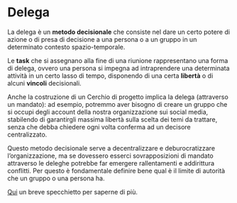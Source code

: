 # Delega

La delega è un **metodo decisionale** che consiste nel dare un certo potere di azione o di presa di decisione a una persona o a un gruppo in un determinato contesto spazio-temporale.

Le **task** che si assegnano alla fine di una riunione rappresentano una forma di delega, ovvero una persona si impegna ad intraprendere una determinata attività in un certo lasso di tempo, disponendo di una certa **libertà** o di alcuni **vincoli** decisionali.

Anche la costruzione di un Cerchio di progetto implica la delega (attraverso un mandato): ad esempio, potremmo aver bisogno di creare un gruppo che si occupi degli account della nostra organizzazione sui social media, stabilendo di garantirgli massima libertà sulla scelta dei temi da trattare, senza che debba chiedere ogni volta conferma ad un decisore centralizzato.

Questo metodo decisionale serve a decentralizzare e deburocratizzare l’organizzazione, ma se dovessero esserci sovrapposizioni di mandato attraverso le deleghe potrebbe far emergere rallentamenti e addirittura conflitti. Per questo è fondamentale definire bene qual è il limite di autorità che un gruppo o una persona ha.

[Qui](https://thedecider.app/delegation-decision-making) un breve specchietto per saperne di più.

